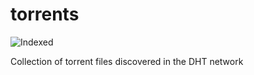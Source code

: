 torrents 
========
![Indexed](https://img.shields.io/badge/indexed-200867-blue)

Collection of torrent files discovered in the DHT network
